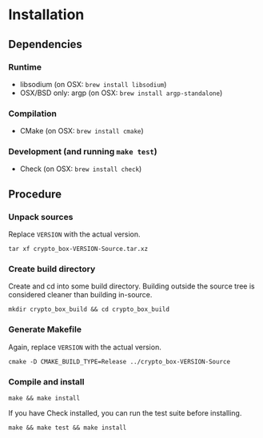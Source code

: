 # Installation

## Dependencies

### Runtime
* libsodium (on OSX: `brew install libsodium`)
* OSX/BSD only: argp (on OSX: `brew install argp-standalone`)

### Compilation
* CMake (on OSX: `brew install cmake`)

### Development (and running `make test`)
* Check (on OSX: `brew install check`)

## Procedure

### Unpack sources

Replace `VERSION` with the actual version.

```
tar xf crypto_box-VERSION-Source.tar.xz
```

### Create build directory

Create and cd into some build directory. Building outside the source tree is considered cleaner than building in-source.

```
mkdir crypto_box_build && cd crypto_box_build
```

### Generate Makefile

Again, replace `VERSION` with the actual version.

```
cmake -D CMAKE_BUILD_TYPE=Release ../crypto_box-VERSION-Source
```

### Compile and install

```
make && make install
```

If you have Check installed, you can run the test suite before installing.

```
make && make test && make install
```
